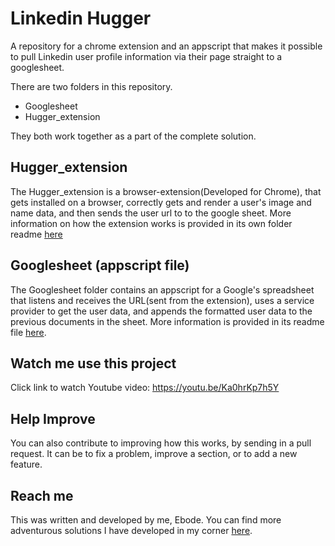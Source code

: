 # Linkedin Hugger
A repository for a chrome extension and an appscript that makes it possible to pull Linkedin user profile information via their page straight to a googlesheet.

There are two folders in this repository.
- Googlesheet
- Hugger_extension

They both work together as a part of the complete solution.

## Hugger_extension
The Hugger_extension is a browser-extension(Developed for Chrome), that gets installed on a browser, correctly gets and render a user's image and name data, and then sends the user url to to the google sheet.
More information on how the extension works is provided in its own folder readme [here](https://github.com/eebod/Hugger/blob/main/Googlesheet/readme.md)

## Googlesheet (appscript file)
The Googlesheet folder contains an appscript for a Google's spreadsheet that listens and receives the URL(sent from the extension), uses a service provider to get the user data, and appends the formatted user data to the previous documents in the sheet.
More information is provided in its readme file [here](https://github.com/eebod/Hugger/blob/main/Hugger_extension/readme.md).

## Watch me use this project
Click link to watch Youtube video: https://youtu.be/Ka0hrKp7h5Y

## Help Improve
You can also contribute to improving how this works, by sending in a pull request. It can be to fix a problem, improve a section, or to add a new feature.

## Reach me
This was written and developed by me, Ebode.
You can find more adventurous solutions I have developed in my corner [here](https://www.ebode.dev).